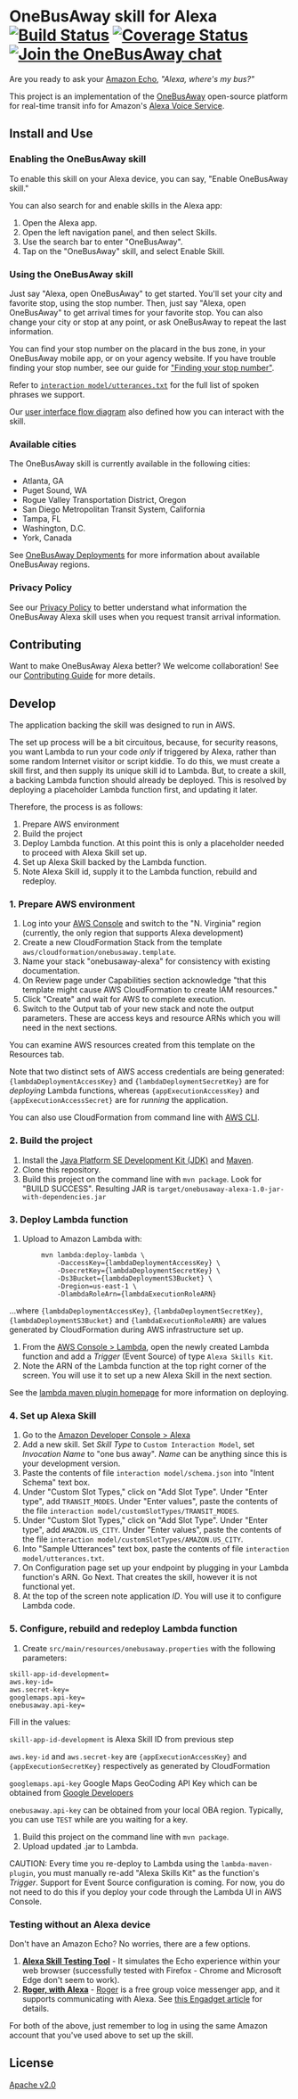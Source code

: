 # OneBusAway skill for Alexa [![Build Status](https://travis-ci.org/OneBusAway/onebusaway-alexa.svg?branch=master)](https://travis-ci.org/OneBusAway/onebusaway-alexa) [![Coverage Status](https://coveralls.io/repos/github/OneBusAway/onebusaway-alexa/badge.svg?branch=master)](https://coveralls.io/github/OneBusAway/onebusaway-alexa?branch=master) [![Join the OneBusAway chat](https://onebusaway.herokuapp.com/badge.svg)](https://onebusaway.herokuapp.com/)

Are you ready to ask your [Amazon Echo](http://www.amazon.com/echo), *"Alexa, where's my bus?"*

This project is an implementation of the [OneBusAway](http://onebusaway.org/) open-source platform for real-time transit info for Amazon's [Alexa Voice Service](https://developer.amazon.com/public/solutions/alexa/alexa-voice-service).

## Install and Use

### Enabling the OneBusAway skill

To enable this skill on your Alexa device, you can say, "Enable OneBusAway skill." 

You can also search for and enable skills in the Alexa app: 

1. Open the Alexa app.
1. Open the left navigation panel, and then select Skills.
1. Use the search bar to enter "OneBusAway".
1. Tap on the "OneBusAway" skill, and select Enable Skill.

### Using the OneBusAway skill

Just say "Alexa, open OneBusAway" to get started.  You'll set your city and favorite stop, using the stop number.  Then, just say "Alexa, open OneBusAway" to get arrival times for your favorite stop.  You can also change your city or stop at any point, or ask OneBusAway to repeat the last information.

You can find your stop number on the placard in the bus zone, in your OneBusAway mobile app, or on your agency website.  If you have trouble finding your stop number, see our guide for ["Finding your stop number"](https://github.com/OneBusAway/onebusaway-alexa/wiki/Finding-your-stop-number).

Refer to [`interaction model/utterances.txt`](interaction%20model/utterances.txt) for the full list of spoken phrases we support.

Our [user interface flow diagram](USER_INTERFACE_FLOW.md) also defined how you can interact with the skill.

### Available cities

The OneBusAway skill is currently available in the following cities:

* Atlanta, GA
* Puget Sound, WA
* Rogue Valley Transportation District, Oregon
* San Diego Metropolitan Transit System, California
* Tampa, FL
* Washington, D.C.
* York, Canada

See [OneBusAway Deployments](http://onebusaway.org/onebusaway-deployments/) for more information about available OneBusAway regions.

### Privacy Policy
See our [Privacy Policy](http://onebusaway.org/privacy/) to better understand what information the OneBusAway Alexa skill uses when you request transit arrival information.

## Contributing
Want to make OneBusAway Alexa better?  We welcome collaboration!  See our [Contributing Guide](.github/CONTRIBUTING.md) for more details.

## Develop
The application backing the skill was designed to run in AWS.

The set up process will be a bit circuitous, because, for security reasons, you want Lambda to run your code _only_ if triggered by
Alexa, rather than some random Internet visitor or script kiddie. To do this, we must create a skill first, and then supply its unique skill id to Lambda. But, to create a skill, a backing Lambda function should already be deployed. This is resolved by deploying a placeholder Lambda function first, and updating it later.

Therefore, the process is as follows:

1. Prepare AWS environment
1. Build the project
1. Deploy Lambda function. At this point this is only a placeholder needed to proceed with Alexa Skill set up.
1. Set up Alexa Skill backed by the Lambda function.
1. Note Alexa Skill id, supply it to the Lambda function, rebuild and redeploy.

### 1. Prepare AWS environment
1. Log into your [AWS Console](http://console.aws.amazon.com) and switch to the "N. Virginia" region (currently, the only region that supports Alexa development)
1. Сreate a new CloudFormation Stack from the template `aws/cloudformation/onebusaway.template`.
1. Name your stack "onebusaway-alexa" for consistency with existing documentation.
1. On Review page under Capabilities section acknowledge "that this template might cause AWS CloudFormation to create IAM resources."
1. Click "Create" and wait for AWS to complete execution.
1. Switch to the Output tab of your new stack and note the output parameters. These are access keys and resource ARNs which you will need in the next sections.

You can examine AWS resources created from this template on the Resources tab.

Note that two distinct sets of AWS access credentials are being generated: `{lambdaDeploymentAccessKey}` and `{lambdaDeploymentSecretKey}` are for *deploying* Lambda functions, whereas `{appExecutionAccessKey}` and `{appExecutionAccessSecret}` are for *running* the application.

You can also use CloudFormation from command line with [AWS CLI](http://aws.amazon.com/cli/).

### 2. Build the project
1. Install the [Java Platform SE Development Kit (JDK)](http://www.oracle.com/technetwork/java/javase/downloads/index.html) and [Maven](https://maven.apache.org/).
1. Clone this repository.
1. Build this project on the command line with `mvn package`.  Look for "BUILD SUCCESS". Resulting JAR is `target/onebusaway-alexa-1.0-jar-with-dependencies.jar`

### 3. Deploy Lambda function
1. Upload to Amazon Lambda with:
```
        mvn lambda:deploy-lambda \
            -DaccessKey={lambdaDeploymentAccessKey} \
            -DsecretKey={lambdaDeploymentSecretKey} \
            -Ds3Bucket={lambdaDeploymentS3Bucket} \
            -Dregion=us-east-1 \
            -DlambdaRoleArn={lambdaExecutionRoleARN}
```
...where `{lambdaDeploymentAccessKey}`, `{lambdaDeploymentSecretKey}`, `{lambdaDeploymentS3Bucket}` and `{lambdaExecutionRoleARN}` are values generated by CloudFormation during AWS infrastructure set up.

1. From the [AWS Console > Lambda](https://console.aws.amazon.com/lambda), open the newly created Lambda function and add a _Trigger_ (Event Source) of type `Alexa Skills Kit`.
1. Note the ARN of the Lambda function at the top right corner of the screen. You will use it to set up a new Alexa Skill in the next section.

See the [lambda maven plugin homepage](https://github.com/SeanRoy/lambda-maven-plugin) for more information on deploying.

### 4. Set up Alexa Skill

1. Go to the [Amazon Developer Console > Alexa](http://developer.amazon.com/edw/home.html)
1. Add a new skill.  Set _Skill Type_ to `Custom Interaction Model`, set _Invocation Name_ to "one bus away". _Name_ can be anything since this is your development version.
1. Paste the contents of file `interaction model/schema.json` into "Intent Schema" text box.
1. Under "Custom Slot Types," click on "Add Slot Type".  Under "Enter type", add `TRANSIT_MODES`.  Under "Enter values", paste the contents of the file `interaction model/customSlotTypes/TRANSIT_MODES`.
1. Under "Custom Slot Types," click on "Add Slot Type".  Under "Enter type", add `AMAZON.US_CITY`.  Under "Enter values", paste the contents of the file `interaction model/customSlotTypes/AMAZON.US_CITY`.
1. Into "Sample Utterances" text box, paste the contents of file `interaction model/utterances.txt`.
1. On Configuration page set up your endpoint by plugging in your Lambda function's ARN.
   Go Next.  That creates the skill, however it is not functional yet.
1. At the top of the screen note application _ID_. You will use it to configure Lambda code.

### 5. Configure, rebuild and redeploy Lambda function
1. Create `src/main/resources/onebusaway.properties` with the following parameters:

```
skill-app-id-development=
aws.key-id=
aws.secret-key=
googlemaps.api-key=
onebusaway.api-key=
```

Fill in the values:

`skill-app-id-development` is Alexa Skill ID from previous step

`aws.key-id` and `aws.secret-key` are `{appExecutionAccessKey}` and `{appExecutionSecretKey}` respectively as generated by CloudFormation

`googlemaps.api-key` Google Maps GeoCoding API Key which can be obtained from [Google Developers](https://developers.google.com/maps/get-started/)

`onebusaway.api-key` can be obtained from your local OBA region. Typically, you can use `TEST` while are you waiting for a key.

1. Build this project on the command line with `mvn package`.
1. Upload updated .jar to Lambda.

CAUTION: Every time you re-deploy to Lambda using the `lambda-maven-plugin`, you must
manually re-add "Alexa Skills Kit" as the function's _Trigger_. Support for Event Source configuration is coming.
For now, you do not need to do this if you deploy your code through the Lambda UI in AWS Console.

### Testing without an Alexa device

Don't have an Amazon Echo?  No worries, there are a few options.

1. [**Alexa Skill Testing Tool**](https://echosim.io/) - It simulates the Echo experience within your web browser (successfully tested with Firefox - Chrome and Microsoft Edge don't seem to work).
1. [**Roger, with Alexa**](https://rogertalk.com/login?continue=%2Fauth%2Falexa) - [Roger](https://rogertalk.com/) is a free group voice messenger app, and it supports communicating with Alexa.  See [this Engadget article](https://www.engadget.com/2016/05/12/roger-app-puts-amazon-alexa-in-your-phone-for-free/) for details.

For both of the above, just remember to log in using the same Amazon account that you've used above to set up the skill.

## License
[Apache v2.0](http://www.apache.org/licenses/LICENSE-2.0)
